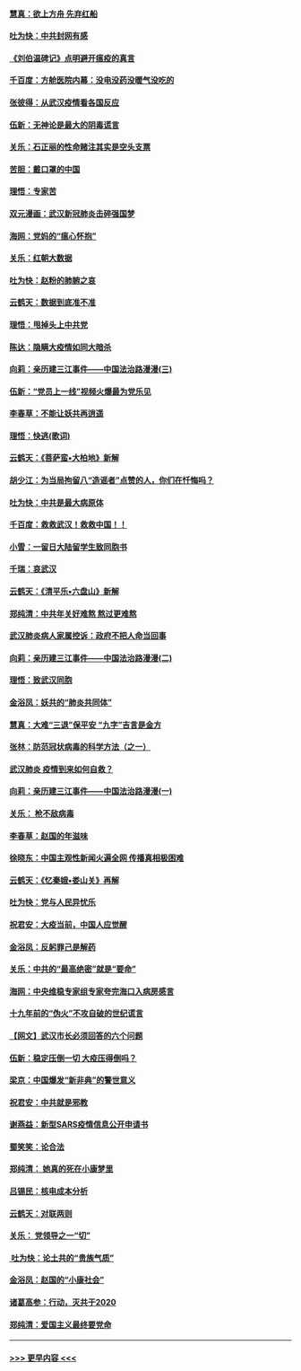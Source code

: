 #### [慧真：欲上方舟 先弃红船](../pages/nsc993/n11853483.md?t=02081855) 
#### [吐为快：中共封网有感](../pages/nsc993/n11852575.md?t=02081855) 
#### [《刘伯温碑记》点明避开瘟疫的真言](../pages/nsc993/n11852128.md?t=02081855) 
#### [千百度：方舱医院内幕：没电没药没暖气没吃的](../pages/nsc993/n11850211.md?t=02081855) 
#### [张彼得：从武汉疫情看各国反应](../pages/nsc993/n11850102.md?t=02081855) 
#### [伍新：无神论是最大的阴毒谎言](../pages/nsc993/n11846129.md?t=02081855) 
#### [关乐：石正丽的性命赌注其实是空头支票](../pages/nsc993/n11846109.md?t=02081855) 
#### [苦胆：戴口罩的中国](../pages/nsc993/n11845576.md?t=02081855) 
#### [理悟：专家苦](../pages/nsc993/n11845564.md?t=02081855) 
#### [双元漫画：武汉新冠肺炎击碎强国梦](../pages/nsc993/n11843320.md?t=02081855) 
#### [海网：党妈的“瘟心怀抱”](../pages/nsc993/n11840740.md?t=02081855) 
#### [关乐：红朝大数据](../pages/nsc993/n11840675.md?t=02081855) 
#### [吐为快：赵粉的肺腑之哀](../pages/nsc993/n11840618.md?t=02081855) 
#### [云鹤天：数据到底准不准](../pages/nsc993/n11840325.md?t=02081855) 
#### [理悟：甩掉头上中共党](../pages/nsc993/n11838826.md?t=02081855) 
#### [陈达：隐瞒大疫情如同大暗杀](../pages/nsc993/n11838771.md?t=02081855) 
#### [向莉：亲历建三江事件——中国法治路漫漫(三)](../pages/nsc993/n11831825.md?t=02081855) 
#### [伍新：“党员上一线”视频火爆最为党乐见](../pages/nsc993/n11838200.md?t=02081855) 
#### [李春草：不能让妖共再逍遥](../pages/nsc993/n11838102.md?t=02081855) 
#### [理悟：快逃(歌词)](../pages/nsc993/n11838083.md?t=02081855) 
#### [云鹤天：《菩萨蛮▪大柏地》新解](../pages/nsc993/n11838059.md?t=02081855) 
#### [胡少江：为当局拘留八“造谣者”点赞的人，你们在忏悔吗？](../pages/nsc993/n11836801.md?t=02081855) 
#### [吐为快：中共是最大病原体](../pages/nsc993/n11836748.md?t=02081855) 
#### [千百度：救救武汉！救救中国！！](../pages/nsc993/n11836145.md?t=02081855) 
#### [小雪：一留日大陆留学生致同胞书](../pages/nsc993/n11834624.md?t=02081855) 
#### [千瑞：哀武汉](../pages/nsc993/n11833647.md?t=02081855) 
#### [云鹤天：《清平乐▪六盘山》新解](../pages/nsc993/n11833611.md?t=02081855) 
#### [郑纯清：中共年关好难熬 熬过更难熬](../pages/nsc993/n11833489.md?t=02081855) 
#### [武汉肺炎病人家属控诉：政府不把人命当回事](../pages/nsc993/n11833205.md?t=02081855) 
#### [向莉：亲历建三江事件——中国法治路漫漫(二)](../pages/nsc993/n11829102.md?t=02081855) 
#### [理悟：致武汉同胞](../pages/nsc993/n11831522.md?t=02081855) 
#### [金浴凤：妖共的“肺炎共同体”](../pages/nsc993/n11829448.md?t=02081855) 
#### [慧真：大难“三退”保平安 “九字”吉言是金方](../pages/nsc993/n11829501.md?t=02081855) 
#### [张林：防范冠状病毒的科学方法（之一）](../pages/nsc993/n11828618.md?t=02081855) 
#### [武汉肺炎 疫情到来如何自救？](../pages/nsc993/n11827632.md?t=02081855) 
#### [向莉：亲历建三江事件——中国法治路漫漫(一)](../pages/nsc993/n11827190.md?t=02081855) 
#### [关乐： 枪不敌病毒](../pages/nsc993/n11826746.md?t=02081855) 
#### [李春草：赵国的年滋味](../pages/nsc993/n11826321.md?t=02081855) 
#### [徐晓东：中国主观性新闻火遍全网 传播真相极困难](../pages/nsc993/n11826508.md?t=02081855) 
#### [云鹤天：《忆秦娥▪娄山关》再解](../pages/nsc993/n11824682.md?t=02081855) 
#### [吐为快：党与人民异忧乐](../pages/nsc993/n11824660.md?t=02081855) 
#### [祝君安：大疫当前，中国人应觉醒](../pages/nsc993/n11821946.md?t=02081855) 
#### [金浴凤：反躬罪己是解药](../pages/nsc993/n11820280.md?t=02081855) 
#### [关乐：中共的“最高绝密”就是“要命”](../pages/nsc993/n11816946.md?t=02081855) 
#### [海网：中央维稳专家组专家夸完海口入病房感言](../pages/nsc993/n11815138.md?t=02081855) 
#### [十九年前的“伪火”不攻自破的世纪谎言](../pages/nsc993/n11813238.md?t=02081855) 
#### [【网文】武汉市长必须回答的六个问题](../pages/nsc993/n11813848.md?t=02081855) 
#### [伍新：稳定压倒一切 大疫压得倒吗？](../pages/nsc993/n11812634.md?t=02081855) 
#### [梁京：中国爆发“新非典”的警世意义](../pages/nsc993/n11812554.md?t=02081855) 
#### [祝君安：中共就是邪教](../pages/nsc993/n11812431.md?t=02081855) 
#### [谢燕益：新型SARS疫情信息公开申请书](../pages/nsc993/n11808840.md?t=02081855) 
#### [蜀笑笑：论合法](../pages/nsc993/n11808064.md?t=02081855) 
#### [郑纯清： 她真的死在小康梦里](../pages/nsc993/n11806623.md?t=02081855) 
#### [吕锡民：核电成本分析](../pages/nsc993/n11806284.md?t=02081855) 
#### [云鹤天：对联两则](../pages/nsc993/n11805957.md?t=02081855) 
#### [关乐： 党领导之一“切”](../pages/nsc993/n11804505.md?t=02081855) 
#### [ 吐为快：论土共的“贵族气质”](../pages/nsc993/n11804490.md?t=02081855) 
#### [金浴凤：赵国的“小康社会”](../pages/nsc993/n11804452.md?t=02081855) 
#### [诸葛高参：行动，灭共于2020](../pages/nsc993/n11804120.md?t=02081855) 
#### [郑纯清：爱国主义最终要党命](../pages/nsc993/n11802197.md?t=02081855) 

----
#### [ >>> 更早内容 <<< ](../indexes/nsc993-earlier.md)
